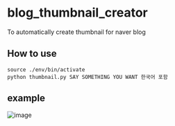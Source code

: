 # blog_thumbnail_creator
To automatically create thumbnail for naver blog

## How to use
```
source ./env/bin/activate
python thumbnail.py SAY SOMETHING YOU WANT 한국어 포함
```

## example
![image](https://user-images.githubusercontent.com/15802592/115145927-32eb9700-a08f-11eb-8c90-d009fde52740.png)
